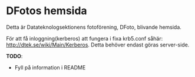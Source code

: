 DFotos hemsida
===============

Detta är Datateknologsektionens fotoförening, DFoto, blivande hemsida.

För att få inloggning(kerberos) att fungera i fixa krb5.conf såhär: http://dtek.se/wiki/Main/Kerberos.
Detta behöver endast göras server-side.

**TODO**:
- Fyll på information i README
